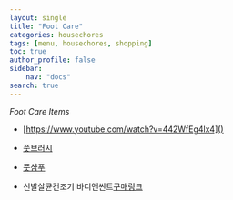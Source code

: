 ```yaml
---
layout: single
title: "Foot Care"
categories: housechores
tags: [menu, housechores, shopping]
toc: true
author_profile: false
sidebar:
    nav: "docs"
search: true
---
```



*Foot Care Items*


- [https://www.youtube.com/watch?v=442WfEg4lx4]()

- [풋브러시](https://www.coupang.com/vp/products/4549570344?itemId=12044337345&searchId=feed-045c3a862d8541739c3dcbce32b56e93-view_together_ads-P116651697&vendorItemId=72819412792&sourceType=SDP_ADS&clickEventId=21a486ea-fb2f-406c-8ebe-5a92fb8d6880&isAddedCart=)

- [풋샴푸](https://www.coupang.com/vp/products/116651697?itemId=386262267&searchId=feed-ceb744b845ea429bb5e1a8997efd5df6-view_together_ads-P4549570344&vendorItemId=82400033889&sourceType=SDP_ADS&clickEventId=9d211473-e97b-41af-a24a-4617fc603fb1&isAddedCart=)



- 신발살균건조기 바디앤씬트[구매링크](https://smartstore.naver.com/bodynscent/products/7511728317?NaPm=ct%3Dlnjzcrdk%7Cci%3D062dc797f62251fe0f521ac2297ef00060bb3907%7Ctr%3Dsls%7Csn%3D7169965%7Chk%3D46548f4633855a3d7abe4c66aea60212e521b629)